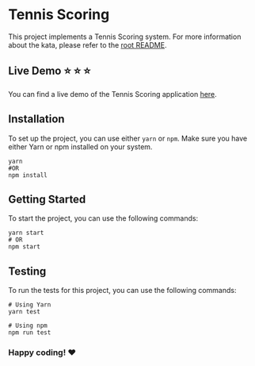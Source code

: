 # Tennis Scoring

This project implements a Tennis Scoring system. For more information about the kata, please refer to the [root README](../../README.md).

## Live Demo ⭐ ⭐ ⭐

You can find a live demo of the Tennis Scoring application [here](https://september-kata-tennis.netlify.app/).

## Installation

To set up the project, you can use either `yarn` or `npm`. Make sure you have either Yarn or npm installed on your system.

```shell
yarn
#OR
npm install
```

## Getting Started

To start the project, you can use the following commands:

```shell
yarn start
# OR
npm start
```

## Testing

To run the tests for this project, you can use the following commands:

```shell
# Using Yarn
yarn test

# Using npm
npm run test
```

### Happy coding! :heart:
